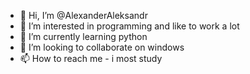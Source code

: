 - 👋 Hi, I’m @AlexanderAleksandr
- 👀 I’m interested in programming and like to work a lot
- 🌱 I’m currently learning python
- 💞️ I’m looking to collaborate on windows
- 📫 How to reach me - i most study

<!---
AlexanderAleksandr/AlexanderAleksandr is a ✨ special ✨ repository because its `README.md` (this file) appears on your GitHub profile.
You can click the Preview link to take a look at your changes.
--->
